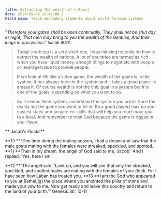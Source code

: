 ```yaml
---
title: Extracting the wealth of nations
date: 2024-05-06 15:47:00 Z
Field name: Teach secondary students about world finance systems
---
```


*"Therefore your gates shall be open continually; They shall not be shut day or night, That men may bring to you the wealth of the Gentiles, And their kings in procession."* Isaiah 60:11

> Today's writeup is a very short one, I was thinking recently on how to extract the wealth of nations. A lot of countries are termed as rich when you have liquid money, enough things to negotiate with people or leverage/value to provide people.
>
> If we look at life like a video game, the wealth of the game is in the system, it has always been in the system and it takes a good player to amass it. Of course wealth is not the only goal in a system but it is one of the goals, depending on what you want to do.

> So it seems think system, understand the system you are in. Face the reality not the game you want to be in. Be a good player( max up your easiest stats) and acquire co-skills that will help you reach your goal to a level. And remember to trust God because the game is rigged in your favor.

**                                                                                           Jacob's Flocks**

**10 **“One time during the mating season, I had a dream and saw that the male goats mating with the females were streaked, speckled, and spotted. **11 **Then in my dream, the angel of God said to me, ‘Jacob!’ And I replied, ‘Yes, here I am.’

**12 **“The angel said, ‘Look up, and you will see that only the streaked, speckled, and spotted males are mating with the females of your flock. For I have seen how Laban has treated you. **13 **I am the God who appeared to you at Bethel,\[[a](https://www.biblegateway.com/passage/?search=Genesis%2031&version=NLT#fen-NLT-887a "See footnote a")\] the place where you anointed the pillar of stone and made your vow to me. Now get ready and leave this country and return to the land of your birth.’” Genesis 30: 10-11